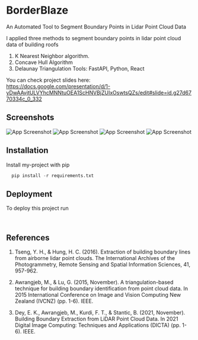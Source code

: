 # BorderBlaze
An Automated Tool to Segment Boundary Points in Lidar Point Cloud Data

I applied three methods to segment boundary points in lidar point cloud data of building roofs
1. K Nearest Neighbor algorithm.
2. Concave Hull Algorithm
3. Delaunay Triangulation
Tools: FastAPI, Python, React



You can check project slides here: https://docs.google.com/presentation/d/1-yDwAAvjtULVYhcMNNtuOEA1ScHNVBjZUIxOswtsQZs/edit#slide=id.g27d6770334c_0_332


## Screenshots

![App Screenshot](Screenshots/home)
![App Screenshot](Screenshots/Neighborhood)
![App Screenshot](Screenshots/ConcaveHull)
![App Screenshot](Screenshots/Delaunay)


## Installation

Install my-project with pip

```python
  pip install -r requirements.txt
```
    
## Deployment

To deploy this project run

```bash
  
```


## References

1. Tseng, Y. H., & Hung, H. C. (2016). Extraction of building boundary lines from airborne lidar point clouds. The International Archives of the Photogrammetry, Remote Sensing and Spatial Information Sciences, 41, 957-962.

2. Awrangjeb, M., & Lu, G. (2015, November). A triangulation-based technique for building boundary identification from point cloud data. In 2015 International Conference on Image and Vision Computing New Zealand (IVCNZ) (pp. 1-6). IEEE.

3. Dey, E. K., Awrangjeb, M., Kurdi, F. T., & Stantic, B. (2021, November). Building Boundary Extraction from LiDAR Point Cloud Data. In 2021 Digital Image Computing: Techniques and Applications (DICTA) (pp. 1-6). IEEE.



